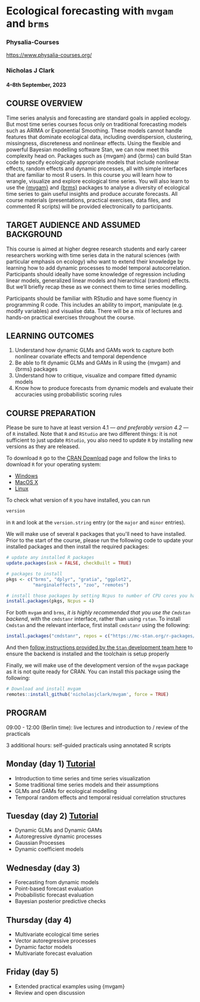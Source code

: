 # Ecological forecasting with `mvgam` and `brms`

### Physalia-Courses 

https://www.physalia-courses.org/

### Nicholas J Clark

#### 4&ndash;8th September, 2023

## COURSE OVERVIEW
Time series analysis and forecasting are standard goals in applied ecology. But most time series courses focus only on traditional forecasting models such as ARIMA or Exponential Smoothing. These models cannot handle features that dominate ecological data, including overdispersion, clustering, missingness, discreteness and nonlinear effects. Using the flexible and powerful Bayesian modelling software Stan, we can now meet this complexity head on. Packages such as {mvgam} and {brms} can build Stan code to specify ecologically appropriate models that include nonlinear effects, random effects and dynamic processes, all with simple interfaces that are familiar to most R users. In this course you will learn how to wrangle, visualize and explore ecological time series. You will also learn to use the [{mvgam}](https://github.com/nicholasjclark/mvgam) and [{brms}](https://github.com/paul-buerkner/brms) packages to analyse a diversity of ecological time series to gain useful insights and produce accurate forecasts. All course materials (presentations, practical exercises, data files, and commented R scripts) will be provided electronically to participants.

## TARGET AUDIENCE AND ASSUMED BACKGROUND
This course is aimed at higher degree research students and early career researchers working with time series data in the natural sciences (with particular emphasis on ecology) who want to extend their knowledge by learning how to add dynamic processes to model temporal autocorrelation. Participants should ideally have some knowledge of regression including linear models, generalized linear models and hierarchical (random) effects. But we’ll briefly recap these as we connect them to time series modelling.

Participants should be familiar with RStudio and have some fluency in programming R code. This includes an ability to import, manipulate (e.g. modify variables) and visualise data. There will be a mix of lectures and hands-on practical exercises throughout the course.

## LEARNING OUTCOMES
1.    Understand how dynamic GLMs and GAMs work to capture both nonlinear covariate effects and temporal dependence
2.    Be able to fit dynamic GLMs and GAMs in R using the {mvgam} and {brms} packages
3.    Understand how to critique, visualize and compare fitted dynamic models
4.    Know how to produce forecasts from dynamic models and evaluate their accuracies using probabilistic scoring rules

## COURSE PREPARATION

Please be sure to have at least version 4.1 &mdash; *and preferably version 4.2* &mdash; of `R` installed. Note that `R` and `RStudio` are two different things: it is not sufficient to just update `RStudio`, you also need to update `R` by installing new versions as they are released.

To download `R` go to the [CRAN Download](https://cran.r-project.org/) page and follow the links to download `R` for your operating system:

* [Windows](https://cran.r-project.org/bin/windows/)
* [MacOS X](https://cran.r-project.org/bin/macosx/)
* [Linux](https://cran.r-project.org/bin/linux/)

To check what version of `R` you have installed, you can run

```r
version
```

in `R` and look at the `version.string` entry (or the `major` and `minor` entries).

We will make use of several `R` packages that you'll need to have installed. Prior to the start of the course, please run the following code to update your installed packages and then install the required packages:

```r
# update any installed R packages
update.packages(ask = FALSE, checkBuilt = TRUE)

# packages to install
pkgs <- c("brms", "dplyr", "gratia", "ggplot2",
          "marginaleffects", "zoo", "remotes")

# install those packages by setting Ncpus to number of CPU cores you have available
install.packages(pkgs, Ncpus = 4)
```

For both `mvgam` and `brms`, *it is highly recommended that you use the `Cmdstan` backend*, with the `cmdstanr` interface, rather than using `rstan`. To install `Cmdstan` and the relevant interface, first install `cmdstanr` using the following:

```r
install.packages("cmdstanr", repos = c("https://mc-stan.org/r-packages/", getOption("repos")))
```

And then [follow instructions provided by the `Stan` development team here](https://mc-stan.org/cmdstanr/articles/cmdstanr.html) to ensure the backend is installed and the toolchain is setup properly


Finally, we will make use of the development version of the `mvgam` package as it is not quite ready for CRAN. You can install this package using the following:

```r
# Download and install mvgam
remotes::install_github('nicholasjclark/mvgam', force = TRUE)
```

## PROGRAM
09:00 - 12:00 (Berlin time): live lectures and introduction to / review of the practicals

3 additional hours: self-guided practicals using annotated R scripts

 

## Monday (day 1) [Tutorial](https://nicholasjclark.github.io/physalia-forecasting-course/day1/tutorial_1_physalia)
* Introduction to time series and time series visualization
* Some traditional time series models and their assumptions
* GLMs and GAMs for ecological modelling
* Temporal random effects and temporal residual correlation structures


## Tuesday (day 2) [Tutorial](https://nicholasjclark.github.io/physalia-forecasting-course/day2/tutorial_2_physalia)
* Dynamic GLMs and Dynamic GAMs
* Autoregressive dynamic processes
* Gaussian Processes
* Dynamic coefficient models


## Wednesday (day 3)
* Forecasting from dynamic models
* Point-based forecast evaluation
* Probabilistic forecast evaluation
* Bayesian posterior predictive checks


## Thursday (day 4)
* Multivariate ecological time series
* Vector autoregressive processes
* Dynamic factor models
* Multivariate forecast evaluation


## Friday (day 5)
* Extended practical examples using {mvgam}
* Review and open discussion
